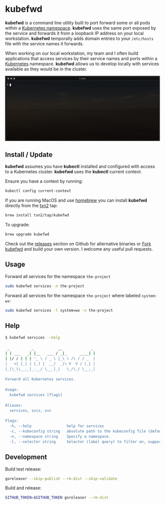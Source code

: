 # kubefwd

**kubefwd** is a command line utility built to port forward some or all pods within a [Kubernetes namespace]. **kubefwd** uses the same port exposed by the service and forwards it from a loopback IP address on your local workstation. **kubefwd** temporally adds domain entries to your `/etc/hosts` file with the service names it forwards.

When working on our local workstation, my team and I often build applications that access services by their service names and ports within a [Kubernetes] namespace. **kubefwd** allows us to develop locally with services available as they would be in the cluster.

![kubefwd - Kubernetes port forward](kubefwd_ani.gif)

## Install / Update

**kubefwd** assumes you have **kubectl** installed and configured with access to a Kubernetes cluster. **kubefwd** uses the **kubectl** current context.

Ensure you have a context by running:
```bash
kubectl config current-context
```

If you are running MacOS and use [homebrew] you can install **kubefwd** directly from the [txn2] tap:

```bash
brew install txn2/tap/kubefwd
```

To upgrade:
```bash
brew upgrade kubefwd
```

Check out the [releases](https://github.com/txn2/kubefwd/releases) section on Github for alternative binaries or [Fork kubefwd](https://github.com/txn2/kubefwd) and build your own version. I welcome any useful pull requests.

## Usage

Forward all services for the namespace `the-project`
```bash
sudo kubefwd services -n the-project
```

Forward all services for the namespace `the-project` where labeled `system: wx`:

```bash
sudo kubefwd services -l system=wx -n the-project
```

## Help

```bash
$ kubefwd services --help

 _          _           __             _
| | ___   _| |__   ___ / _|_      ____| |
| |/ / | | | '_ \ / _ \ |_\ \ /\ / / _  |
|   <| |_| | |_) |  __/  _|\ V  V / (_| |
|_|\_\\__,_|_.__/ \___|_|   \_/\_/ \__,_|

Forward all Kubernetes services.

Usage:
  kubefwd services [flags]

Aliases:
  services, svcs, svc

Flags:
  -h, --help                help for services
  -c, --kubeconfig string   absolute path to the kubeconfig file (default "/Users/cjimti/.kube/config")
  -n, --namespace string    Specify a namespace.
  -l, --selector string     Selector (label query) to filter on, supports '=', '==', and '!='.(e.g. -l key1=value1,key2=value2)
```

## Development

Build test release:
```bash
goreleaser --skip-publish --rm-dist --skip-validate
```

Build and release:
```bash
GITHUB_TOKEN=$GITHUB_TOKEN goreleaser --rm-dist
```

[Kubernetes]:https://kubernetes.io/
[Kubernetes namespace]:https://kubernetes.io/docs/concepts/overview/working-with-objects/namespaces/
[homebrew]:https://brew.sh/
[txn2]:https://txn2.com/